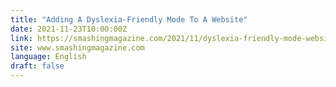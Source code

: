 ```yaml
---
title: "Adding A Dyslexia-Friendly Mode To A Website"
date: 2021-11-23T10:00:00Z
link: https://smashingmagazine.com/2021/11/dyslexia-friendly-mode-website/?utm_medium=RSS&utm_source=news.12bit.vn
site: www.smashingmagazine.com
language: English
draft: false
---
```

